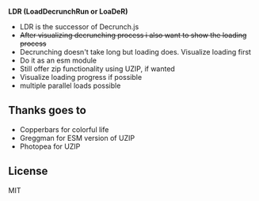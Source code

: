 **LDR (LoadDecrunchRun or LoaDeR)**

- LDR is the successor of Decrunch.js
- ~~After visualizing decrunching process i also want to show the loading process~~
- Decrunching doesn't take long but loading does. Visualize loading first
- Do it as an esm module
- Still offer zip functionality using UZIP, if wanted
- Visualize loading progress if possible
- multiple parallel loads possible

## Thanks goes to
- Copperbars for colorful life
- Greggman for ESM version of UZIP
- Photopea for UZIP

## License
MIT